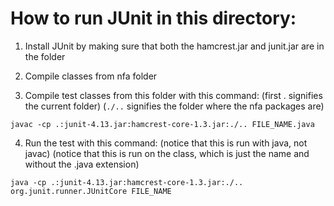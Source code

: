 # How to run JUnit in this directory:

1. Install JUnit by making sure that both the hamcrest.jar and junit.jar
    are in the folder

2. Compile classes from nfa folder

3. Compile test classes from this folder with this command:
(first . signifies the current folder)
(```./..``` signifies the folder where the nfa packages are)
```
javac -cp .:junit-4.13.jar:hamcrest-core-1.3.jar:./.. FILE_NAME.java
```
4. Run the test with this command:
(notice that this is run with java, not javac)
(notice that this is run on the class, which is just the name and without the .java extension)
```
java -cp .:junit-4.13.jar:hamcrest-core-1.3.jar:./.. org.junit.runner.JUnitCore FILE_NAME
```
